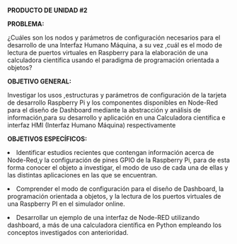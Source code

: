 ****PRODUCTO DE UNIDAD #2****

****PROBLEMA:****

<p>¿Cuáles son los nodos y parámetros de configuración necesarios para el desarrollo de una Interfaz Humano Máquina, a su vez ,cuál es el modo de lectura de puertos virtuales en Raspberry para la elaboración de una calculadora científica usando el paradigma de programación orientada a objetos?</p>

****OBJETIVO GENERAL:****

<p>Investigar los usos ,estructuras y parámetros de configuración de la tarjeta de desarrollo Raspberry Pi y los componentes disponibles en Node-Red para el diseño de Dashboard   mediante la abstracción  y análisis de información,para su desarrollo y aplicación en una Calculadora científica e interfaz HMI (Interfaz Humano Máquina) respectivamente </p>

****OBJETIVOS ESPECÍFICOS:****

<p><li>Identificar estudios recientes que contengan información acerca de Node-Red,y la configuración de pines GPIO de la Raspberry Pi, para de esta forma conocer el objeto a investigar, el modo de uso de cada una de ellas y  las distintas aplicaciones en las que se encuentran.</li> </p>
<p><li>Comprender el modo de configuración para el diseño de Dashboard, la programación orientada a objetos, y la lectura de los puertos virtuales de una Raspberry PI en el simulador online.</li></p>
<p><li>Desarrollar un ejemplo de una interfaz de Node-RED utilizando dashboard, a más de una calculadora científica en Python empleando los conceptos investigados con anterioridad. </li></p>
